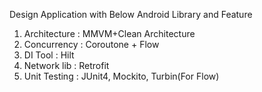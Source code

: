 Design Application with Below Android Library and Feature
1. Architecture : MMVM+Clean Architecture
2. Concurrency  : Coroutone + Flow
3. DI Tool      : Hilt
4. Network lib  : Retrofit
5. Unit Testing : JUnit4, Mockito, Turbin(For Flow)

